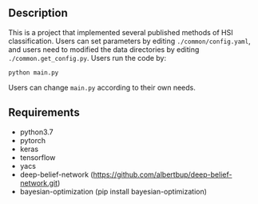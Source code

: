 Description
-----------------
This is a project that implemented several published methods of HSI 
classification. Users can set parameters by editing `./common/config.yaml`, and 
users need to modified the data directories by editing `./common.get_config.py`.
Users run the code by:

```
python main.py
```

Users can change `main.py` according to their own needs.

Requirements
------------
* python3.7  
* pytorch  
* keras
* tensorflow  
* yacs
* deep-belief-network (https://github.com/albertbup/deep-belief-network.git) 
* bayesian-optimization (pip install bayesian-optimization) 